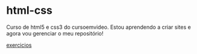 # html-css
 Curso de html5 e css3 do cursoemvideo.
 Estou aprendendo a criar sites e agora vou gerenciar o meu repositório!

 <a href= "https://estefannyoliveira.github.io/html-css/exercicios/ex001/index.html">exercicios</a>